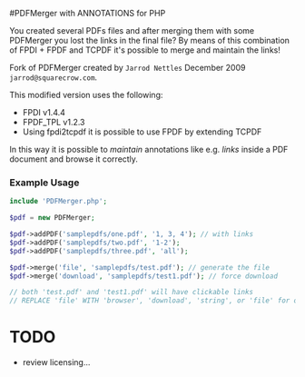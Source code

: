 #PDFMerger with ANNOTATIONS for PHP

You created several PDFs files and after merging them with some PDFMerger you lost the links in the final file? By means of this combination of FPDI + FPDF and TCPDF it's possible to merge and maintain the links!

Fork of PDFMerger created by ```Jarrod Nettles``` December 2009 ```jarrod@squarecrow.com```.

This modified version uses the following:  

* FPDI v1.4.4 
* FPDF_TPL v1.2.3
* Using fpdi2tcpdf it is possible to use FPDF by extending TCPDF

In this way it is possible to *maintain* annotations like e.g. *links* inside a PDF document and browse it correctly.

### Example Usage
```php
include 'PDFMerger.php';

$pdf = new PDFMerger;

$pdf->addPDF('samplepdfs/one.pdf', '1, 3, 4'); // with links
$pdf->addPDF('samplepdfs/two.pdf', '1-2'); 
$pdf->addPDF('samplepdfs/three.pdf', 'all');

$pdf->merge('file', 'samplepdfs/test.pdf'); // generate the file
$pdf->merge('download', 'samplepdfs/test1.pdf'); // force download 

// both 'test.pdf' and 'test1.pdf' will have clickable links 
// REPLACE 'file' WITH 'browser', 'download', 'string', or 'file' for output options
```

# TODO
* review licensing...
